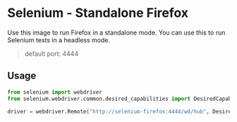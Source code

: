 # Selenium - Standalone Firefox

Use this image to run Firefox in a standalone mode. You can use this to run Selenium tests in a headless mode.

> default port: 4444

## Usage

```python
from selenium import webdriver
from selenium.webdriver.common.desired_capabilities import DesiredCapabilities

driver = webdriver.Remote("http://selenium-firefox:4444/wd/hub", DesiredCapabilities.FIREFOX)
```